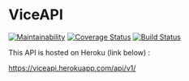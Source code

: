 # ViceAPI

[![Maintainability](https://api.codeclimate.com/v1/badges/746c328831fd506cf4d8/maintainability)](https://codeclimate.com/github/JosephNjuguna/ViceAPI/maintainability)
[![Coverage Status](https://coveralls.io/repos/github/JosephNjuguna/ViceAPI/badge.svg?branch=develop)](https://coveralls.io/github/JosephNjuguna/ViceAPI?branch=develop)
[![Build Status](https://travis-ci.org/JosephNjuguna/ViceAPI.svg?branch=develop)](https://travis-ci.org/JosephNjuguna/ViceAPI)

This API is hosted on Heroku (link below) :

https://viceapi.herokuapp.com/api/v1/